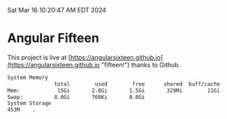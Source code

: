 Sat Mar 16 10:20:47 AM EDT 2024

# Angular Fifteen


This project is live at [https://angularsixteen.github.io](https://angularsixteen.github.io "fifteen!") thanks to Github.

```bash
System Memory
               total        used        free      shared  buff/cache   available
Mem:            15Gi       2.8Gi       1.5Gi       329Mi        11Gi        12Gi
Swap:          8.0Gi       768Ki       8.0Gi
System Storage
453M	.
```
